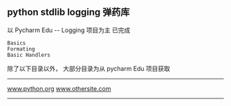 python stdlib logging 弹药库
---------------------------

以 Pycharm Edu -- Logging 项目为主
已完成
```
Basics
Formating
Basic Handlers
```


除了以下目录以外， 大部分目录为从 pycharm Edu 项目获取
***
 www.python.org
 www.othersite.com
***
